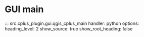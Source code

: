 # GUI main

::: src.cplus_plugin.gui.qgis_cplus_main
    handler: python
    options:
        heading_level: 2
        show_source: true
        show_root_heading: false